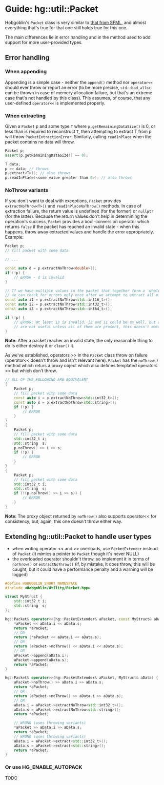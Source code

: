 # Guide: hg::util::Packet

Hobgoblin's `Packet` class is very similar to [that from SFML](https://www.sfml-dev.org/tutorials/2.6/network-packet.php),
and almost everything that's true for that one still holds true for this one.

The main differences lie in error handling and in the method used to add support for more user-provided types.

## Error handling

### When appending

Appending is a simple case - neither the `append()` method nor `operator<<` should ever throw or report an error (to be
more precise, `std::bad_alloc` can be thrown in case of memory allocation failure, but that's an extreme case that's not
handled by this class). This assumes, of course, that any user-defined `operator<<` is implemented properly.

### When extracting

Given a `Packet` p and some type `T` where `p.getRemainingDataSize()` is 0, or less than is required to reconstruct `T`,
then attempting to extract T from p will throw `PacketExtractionError`. Similarly, calling `readInPlace` when the
packet contains no data will throw.

```cpp
Packet p;
assert(p.getRemainingDataSize() == 0);

T data;
p >> data; // throws
p.extract<T>(); // also throws
p.readInPlace(<some value greater than 0>); // also throws
```

### NoThrow variants

If you don't want to deal with exceptions, `Packet` provides `extractNoThrow<T>()` and `readInPlaceNoThrow()` methods.
In case of extraction failure, the return value is undefined (for the former) or `nullptr` (for the latter). Because
the return values don't help in determining the operation's success, `Packet` provides a bool-conversion operator
which returns `false` if the packet has reached an invalid state - when this happens, throw away extracted values and
handle the error appropriately. Example:

```cpp
Packet p;
// fill packet with some data

// ...

const auto d = p.extractNoThrow<double>();
if (!p) {
    // ERROR - d is invalid
}

// If we have multiple values in the packet that together form a 'whole',
// we can check for errors only once after we attempt to extract all of them
const auto i1 = p.extractNoThrow<std::int16_t>();
const auto i2 = p.extractNoThrow<std::int32_t>();
const auto i3 = p.extractNoThrow<std::int64_t>();

if (!p) {
    // ERROR: at least i3 is invalid, i2 and i1 could be as well, but as these values
    // are not useful unless all of them are present, this doesn't matter
}
```

**Note:** After a packet reacher an invalid state, the only reasonable thing to do is either destroy it or `clear()` it.

As we've established, operators >> in the `Packet` class throw on failure (operator<< doesn't throw and isn't relevant
here). `Packet` has the `noThrow()` method which returs a proxy object which also defines templated operators >> but
which don't throw.

```cpp
// ALL OF THE FOLLOWING ARE EQUIVALENT
{
    Packet p;
    // fill packet with some data
    const auto i = p.extractNoThrow<std::int32_t>();
    const auto s = p.extractNoThrow<std::string>();
    if (!p) {
        // ERROR
    }
}
{
    Packet p;
    // fill packet with some data
    std::int32_t i;
    std::string  s;
    p.noThrow() >> i >> s;
    if (!p) {
        // ERROR
    }
}
{
    Packet p;
    // fill packet with some data
    std::int32_t i;
    std::string  s;
    if (!(p.noThrow() >> i >> s)) {
        // ERROR
    }
}
```

**Note:** The proxy object returned by `noThrow()` also supports operator<< for consistency, but, again, this one
doesn't throw either way.

## Extending hg::util::Packet to handle user types

- when writing operator << and >> overloads, use `PacketExtender` instead of `Packet` (it mimics a pointer to `Packet`
though it's never NULL)
- the overloaded operator shouldn't throw, so implement it in terms of `noThrow()` or `extractNoThrow()` (if,
by mistake, it does throw, this will be caught, but it could have a performance penalty and a warning will be logged)

```cpp
#define HOBGOBLIN_SHORT_NAMESPACE
#include <Hobgoblin/Utility/Packet.hpp>

struct MyStruct {
    std::int32_t i;
    std::string  s;
};

hg::Packet& operator<<(hg::PacketExtender& aPacket, const MyStruct& aData) {
    *aPacket << aData.i << aData.s;
    return *aPacket;
    // OR
    return (*aPacket << aData.i << aData.s);
    // OR
    return (aPacket->noThrow() << aData.i << aData.s);
    // OR
    aPacket->append(aData.i);
    aPacket->append(aData.s);
    return *aPacket;
}

hg::Packet& operator>>(hg::PacketExtender& aPacket, MyStruct& aData) {
    aPacket->noThrow() >> aData.i >> aData.s;
    return *aPacket;
    // OR
    return (aPacket->noThrow() >> aData.i >> aData.s);
    // OR
    aData.i = aPacket->extractNoThrow<std::int32_t>();
    aData.s = aPacket->extractNoThrow<std::string>();
    return *aPacket;

    // WRONG (uses throwing variants)
    *aPacket >> aData.i >> aData.s;
    return *aPacket;
    // WRONG (uses throwing variants)
    aData.i = aPacket->extract<std::int32_t>();
    aData.s = aPacket->extract<std::string>();
    return *aPacket;
}
```
### Or use HG_ENABLE_AUTOPACK

TODO

